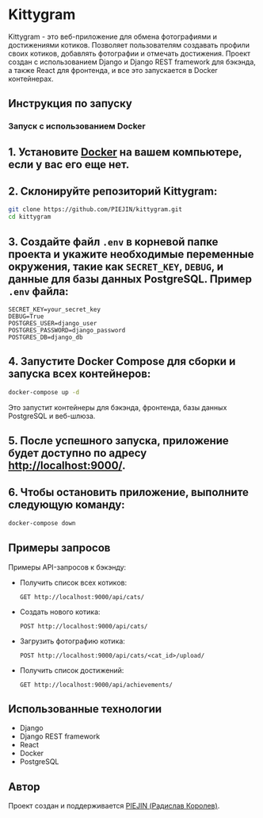 # Kittygram

Kittygram - это веб-приложение для обмена фотографиями и достижениями котиков. Позволяет пользователям создавать профили своих котиков, добавлять фотографии и отмечать достижения. Проект создан с использованием Django и Django REST framework для бэкэнда, а также React для фронтенда, и все это запускается в Docker контейнерах.

## Инструкция по запуску

### Запуск с использованием Docker

## 1. Установите [Docker](https://www.docker.com/get-started) на вашем компьютере, если у вас его еще нет.

## 2. Склонируйте репозиторий Kittygram:
   ```bash
   git clone https://github.com/PIEJIN/kittygram.git
   cd kittygram
   ```

## 3. Создайте файл `.env` в корневой папке проекта и укажите необходимые переменные окружения, такие как `SECRET_KEY`, `DEBUG`, и данные для базы данных PostgreSQL. Пример `.env` файла:

   ```
   SECRET_KEY=your_secret_key
   DEBUG=True
   POSTGRES_USER=django_user
   POSTGRES_PASSWORD=django_password
   POSTGRES_DB=django_db
   ```

## 4. Запустите Docker Compose для сборки и запуска всех контейнеров:
   ```bash
   docker-compose up -d
   ```

   Это запустит контейнеры для бэкэнда, фронтенда, базы данных PostgreSQL и веб-шлюза.

## 5. После успешного запуска, приложение будет доступно по адресу [http://localhost:9000/](http://localhost:9000/).

## 6. Чтобы остановить приложение, выполните следующую команду:
   ```bash
   docker-compose down
   ```

## Примеры запросов

Примеры API-запросов к бэкэнду:

- Получить список всех котиков:
  ```http
  GET http://localhost:9000/api/cats/
  ```

- Создать нового котика:
  ```http
  POST http://localhost:9000/api/cats/
  ```

- Загрузить фотографию котика:
  ```http
  POST http://localhost:9000/api/cats/<cat_id>/upload/
  ```

- Получить список достижений:
  ```http
  GET http://localhost:9000/api/achievements/
  ```

## Использованные технологии

- Django
- Django REST framework
- React
- Docker
- PostgreSQL

## Автор

Проект создан и поддерживается [PIEJIN (Радислав Королев)](https://github.com/PIEJIN).
```
